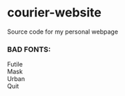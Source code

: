 # courier-website
Source code for my personal webpage

### BAD FONTS:  
Futile  
Mask  
Urban  
Quit